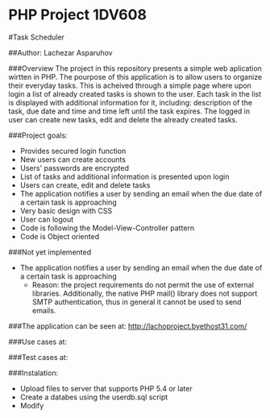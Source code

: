 # PHP Project 1DV608
#Task Scheduler 

##Author: Lachezar Asparuhov

###Overview
  The project in this repository presents a simple web aplication wirtten in PHP. The pourpose of this application is to allow users to organize their everyday tasks. This is acheived through a simple page where upon login a list of already created tasks is shown to the user. Each task in the list is displayed with additional information for it, including: description of the task, due date and time and time left until the task expires. The logged in user can create new tasks, edit and delete the already created tasks.
  
###Project goals:
  * Provides secured login function 
  * New users can create accounts
  * Users' passwords are encrypted 
  * List of tasks and additional information is presented upon login
  * Users can create, edit and delete tasks
  * The application notifies a user by sending an email when the due date of a certain task is approaching
  * Very basic design with CSS
  * User can logout
  * Code is following the Model-View-Controller pattern
  * Code is Object oriented 

###Not yet implemented 
  * The application notifies a user by sending an email when the due date of a certain task is approaching
    * Reason: the project requirements do not permit the use of external libraries. Additionally, the native PHP mail() library     does not support SMTP authentication, thus in general it cannot be used to send emails.
    

###The application can be seen at: http://lachoproject.byethost31.com/

###Use cases at:

###Test cases at:

###Instalation:  
  * Upload files to server that supports PHP 5.4 or later
  * Create a databes using the userdb.sql script
  * Modify
